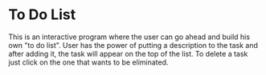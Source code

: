 # To Do List

This is an interactive program where the user can go ahead and build his own "to do list". User has the power of putting a description to the task and after adding it, the task will appear on the top of the list. To delete a task just click on the one that wants to be eliminated. 
